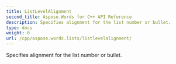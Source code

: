 ```yaml
---
title: ListLevelAlignment
second_title: Aspose.Words for C++ API Reference
description: Specifies alignment for the list number or bullet. 
type: docs
weight: 0
url: /cpp/aspose.words.lists/listlevelalignment/
---
```


Specifies alignment for the list number or bullet. 

